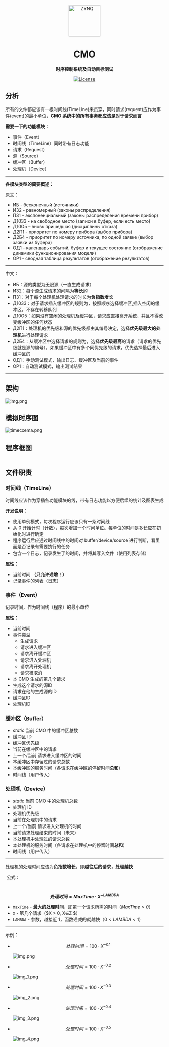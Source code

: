 <p align="center">
 <img width="100px" src="https://github.com/NekoSilverFox/NekoSilverfox/blob/master/icons/silverfox.svg" align="center" alt="ZYNQ" />
 <h1 align="center">CMO</h1>
 <p align="center"><b>时序控制系统及自动目标测试</b></p>
</p>

<div align=center>

[![License](https://img.shields.io/badge/license-Apache%202.0-brightgreen)](LICENSE)

<div align=left>

## 分析
所有的文件都应该有一根时间线(TimeLine)来贯穿，同时请求(request)应作为事件(event)的最小单位，**CMO 系统中的所有事务都应该是对于请求而言**

**需要一下的功能模块：**
 - 事件（Event）
 - 时间线（TimeLine）同时带有日志功能
 - 请求（Request）
 - 源（Source）
 - 缓冲区（Buffer）
 - 处理机（Device）

---

**各模块类型的简要概述：**

原文：
 - ИБ - бесконечный (источники)
 - ИЗ2 - равномерный (законы распределения)
 - ПЗ1 – экспоненциальный (законы распределения времени прибор)
 - Д10З3 - на свободное место (записи в буфер, если есть место)
 - Д10О5 – вновь пришедшая (дисциплины отказа)
 - Д2П1 - приоритет по номеру прибора (выбор прибора)
 - Д2Б4 - приоритет по номеру источника, по одной заявке (выбор заявки из буфера)
 - ОД1 - календарь событий, буфер и текущее состояние (отображение динамики функционирования модели)
 - ОР1 - сводная таблица результатов (отображение результатов)

---

中文：
 - ИБ：源的类型为无限源（一直生成请求）
 - ИЗ2：每个源生成请求的间隔为**等长**的
 - ПЗ1：对于每个处理机处理请求的时长为**负指数增长**
 - Д10З3：对于请求插入缓冲区的规则为，按照顺序选择缓冲区,插入空闲的缓冲区。不存在转移队列
 - Д10О5：如果没有空闲的处理机及缓冲区，请求应直接离开系统，并且不得改变缓冲区的任何状态
 - Д2П1：处理机的优先级和源的优先级都由其编号决定，选择**优先级最大的处理机**进行处理请求
 - Д2Б4：从缓冲区中选择请求的规则为，选择**优先级最高**的请求（请求的优先级就是源的编号），如果缓冲区中有多个同优先级的请求，优先选择最后进入缓冲区的
 - ОД1：手动测试模式，输出日志、缓冲区及当前的事件
 - ОР1：自动测试模式，输出测试结果

---

## 架构
![img.png](doc/pic/img.png)

## 模拟时序图
![timecxema.png](doc/pic/timecxema.png)

## 程序框图

<div class="mxgraph" style="max-width:100%;border:1px solid transparent;" data-mxgraph="{&quot;highlight&quot;:&quot;#0000ff&quot;,&quot;nav&quot;:true,&quot;resize&quot;:true,&quot;toolbar&quot;:&quot;zoom layers lightbox&quot;,&quot;edit&quot;:&quot;_blank&quot;,&quot;xml&quot;:&quot;&lt;mxfile host=\&quot;drawio-plugin\&quot; modified=\&quot;2021-11-25T11:21:40.773Z\&quot; agent=\&quot;5.0 (Windows NT 6.2; Win64; x64) AppleWebKit/537.36 (KHTML, like Gecko) Chrome/89.0.4389.114 Safari/537.36\&quot; etag=\&quot;npuhdiorUIzTzuBijz5K\&quot; version=\&quot;14.7.4\&quot; type=\&quot;embed\&quot;&gt;&lt;diagram id=\&quot;AH1xkY92VXm6v2RYYMqo\&quot; name=\&quot;Page-1\&quot;&gt;&lt;mxGraphModel dx=\&quot;1681\&quot; dy=\&quot;1100\&quot; grid=\&quot;1\&quot; gridSize=\&quot;10\&quot; guides=\&quot;1\&quot; tooltips=\&quot;1\&quot; connect=\&quot;1\&quot; arrows=\&quot;1\&quot; fold=\&quot;1\&quot; page=\&quot;1\&quot; pageScale=\&quot;1\&quot; pageWidth=\&quot;850\&quot; pageHeight=\&quot;1100\&quot; math=\&quot;0\&quot; shadow=\&quot;0\&quot;&gt;&lt;root&gt;&lt;mxCell id=\&quot;0\&quot;/&gt;&lt;mxCell id=\&quot;1\&quot; parent=\&quot;0\&quot;/&gt;&lt;mxCell id=\&quot;57\&quot; value=\&quot;&amp;lt;font style=&amp;quot;font-size: 13px&amp;quot;&amp;gt;&amp;lt;font color=&amp;quot;#cc00cc&amp;quot;&amp;gt;БМС3&amp;lt;br&amp;gt;&amp;lt;br&amp;gt;&amp;lt;br&amp;gt;&amp;lt;br&amp;gt;&amp;lt;/font&amp;gt;&amp;lt;br&amp;gt;&amp;lt;/font&amp;gt;\&quot; style=\&quot;rounded=1;whiteSpace=wrap;html=1;fillColor=none;dashed=1;align=left;strokeColor=#CC00CC;\&quot; parent=\&quot;1\&quot; vertex=\&quot;1\&quot;&gt;&lt;mxGeometry x=\&quot;750\&quot; y=\&quot;276.5\&quot; width=\&quot;130\&quot; height=\&quot;82.5\&quot; as=\&quot;geometry\&quot;/&gt;&lt;/mxCell&gt;&lt;mxCell id=\&quot;56\&quot; value=\&quot;&amp;lt;div&amp;gt;&amp;lt;span style=&amp;quot;font-size: 14px&amp;quot;&amp;gt;&amp;lt;font color=&amp;quot;#cccc00&amp;quot;&amp;gt;&amp;amp;nbsp;БМС2&amp;lt;/font&amp;gt;&amp;lt;/span&amp;gt;&amp;lt;/div&amp;gt;&amp;lt;font&amp;gt;&amp;lt;div&amp;gt;&amp;lt;span style=&amp;quot;font-size: 14px&amp;quot;&amp;gt;&amp;lt;font color=&amp;quot;#cccc00&amp;quot;&amp;gt;&amp;lt;br&amp;gt;&amp;lt;/font&amp;gt;&amp;lt;/span&amp;gt;&amp;lt;/div&amp;gt;&amp;lt;div&amp;gt;&amp;lt;span style=&amp;quot;font-size: 14px&amp;quot;&amp;gt;&amp;lt;font color=&amp;quot;#cccc00&amp;quot;&amp;gt;&amp;lt;br&amp;gt;&amp;lt;/font&amp;gt;&amp;lt;/span&amp;gt;&amp;lt;/div&amp;gt;&amp;lt;div&amp;gt;&amp;lt;font color=&amp;quot;#cccc00&amp;quot;&amp;gt;&amp;lt;br&amp;gt;&amp;lt;/font&amp;gt;&amp;lt;/div&amp;gt;&amp;lt;div&amp;gt;&amp;lt;font color=&amp;quot;#cccc00&amp;quot;&amp;gt;&amp;lt;br&amp;gt;&amp;lt;/font&amp;gt;&amp;lt;/div&amp;gt;&amp;lt;div&amp;gt;&amp;lt;br&amp;gt;&amp;lt;/div&amp;gt;&amp;lt;/font&amp;gt;\&quot; style=\&quot;rounded=1;whiteSpace=wrap;html=1;fillColor=none;dashed=1;align=right;shadow=0;strokeColor=#CCCC00;\&quot; parent=\&quot;1\&quot; vertex=\&quot;1\&quot;&gt;&lt;mxGeometry x=\&quot;602\&quot; y=\&quot;375\&quot; width=\&quot;268\&quot; height=\&quot;350.5\&quot; as=\&quot;geometry\&quot;/&gt;&lt;/mxCell&gt;&lt;mxCell id=\&quot;55\&quot; value=\&quot;&amp;lt;font style=&amp;quot;font-size: 14px&amp;quot;&amp;gt;&amp;lt;font color=&amp;quot;#007fff&amp;quot; style=&amp;quot;font-size: 14px&amp;quot;&amp;gt;&amp;amp;nbsp;БМС1&amp;lt;br&amp;gt;&amp;lt;br&amp;gt;&amp;lt;br&amp;gt;&amp;lt;br&amp;gt;&amp;lt;br&amp;gt;&amp;lt;/font&amp;gt;&amp;lt;br&amp;gt;&amp;lt;/font&amp;gt;\&quot; style=\&quot;rounded=1;whiteSpace=wrap;html=1;fillColor=none;dashed=1;align=left;shadow=0;strokeColor=#007FFF;\&quot; parent=\&quot;1\&quot; vertex=\&quot;1\&quot;&gt;&lt;mxGeometry x=\&quot;30\&quot; y=\&quot;370\&quot; width=\&quot;558\&quot; height=\&quot;487.5\&quot; as=\&quot;geometry\&quot;/&gt;&lt;/mxCell&gt;&lt;mxCell id=\&quot;21\&quot; style=\&quot;edgeStyle=orthogonalEdgeStyle;rounded=0;orthogonalLoop=1;jettySize=auto;html=1;exitX=0.5;exitY=1;exitDx=0;exitDy=0;entryX=0.5;entryY=0;entryDx=0;entryDy=0;\&quot; parent=\&quot;1\&quot; source=\&quot;2\&quot; target=\&quot;4\&quot; edge=\&quot;1\&quot;&gt;&lt;mxGeometry relative=\&quot;1\&quot; as=\&quot;geometry\&quot;/&gt;&lt;/mxCell&gt;&lt;mxCell id=\&quot;2\&quot; value=\&quot;Начало\&quot; style=\&quot;ellipse;whiteSpace=wrap;html=1;\&quot; parent=\&quot;1\&quot; vertex=\&quot;1\&quot;&gt;&lt;mxGeometry x=\&quot;227\&quot; y=\&quot;40\&quot; width=\&quot;110\&quot; height=\&quot;40\&quot; as=\&quot;geometry\&quot;/&gt;&lt;/mxCell&gt;&lt;mxCell id=\&quot;3\&quot; value=\&quot;Конец\&quot; style=\&quot;ellipse;whiteSpace=wrap;html=1;\&quot; parent=\&quot;1\&quot; vertex=\&quot;1\&quot;&gt;&lt;mxGeometry x=\&quot;760\&quot; y=\&quot;300\&quot; width=\&quot;110\&quot; height=\&quot;40\&quot; as=\&quot;geometry\&quot;/&gt;&lt;/mxCell&gt;&lt;mxCell id=\&quot;22\&quot; style=\&quot;edgeStyle=orthogonalEdgeStyle;rounded=0;orthogonalLoop=1;jettySize=auto;html=1;exitX=0.5;exitY=1;exitDx=0;exitDy=0;entryX=0.5;entryY=0;entryDx=0;entryDy=0;\&quot; parent=\&quot;1\&quot; source=\&quot;4\&quot; target=\&quot;6\&quot; edge=\&quot;1\&quot;&gt;&lt;mxGeometry relative=\&quot;1\&quot; as=\&quot;geometry\&quot;/&gt;&lt;/mxCell&gt;&lt;mxCell id=\&quot;4\&quot; value=\&quot;Начальные присвоения\&quot; style=\&quot;rounded=0;whiteSpace=wrap;html=1;\&quot; parent=\&quot;1\&quot; vertex=\&quot;1\&quot;&gt;&lt;mxGeometry x=\&quot;222\&quot; y=\&quot;100\&quot; width=\&quot;120\&quot; height=\&quot;40\&quot; as=\&quot;geometry\&quot;/&gt;&lt;/mxCell&gt;&lt;mxCell id=\&quot;25\&quot; style=\&quot;edgeStyle=orthogonalEdgeStyle;rounded=0;orthogonalLoop=1;jettySize=auto;html=1;\&quot; parent=\&quot;1\&quot; source=\&quot;5\&quot; target=\&quot;7\&quot; edge=\&quot;1\&quot;&gt;&lt;mxGeometry relative=\&quot;1\&quot; as=\&quot;geometry\&quot;/&gt;&lt;/mxCell&gt;&lt;mxCell id=\&quot;37\&quot; style=\&quot;edgeStyle=orthogonalEdgeStyle;rounded=0;orthogonalLoop=1;jettySize=auto;html=1;exitX=1;exitY=0.5;exitDx=0;exitDy=0;entryX=0;entryY=0.5;entryDx=0;entryDy=0;\&quot; parent=\&quot;1\&quot; source=\&quot;5\&quot; target=\&quot;35\&quot; edge=\&quot;1\&quot;&gt;&lt;mxGeometry relative=\&quot;1\&quot; as=\&quot;geometry\&quot;/&gt;&lt;/mxCell&gt;&lt;mxCell id=\&quot;5\&quot; value=\&quot;ОС&amp;lt;br&amp;gt;поступление&amp;lt;br&amp;gt;заявки\&quot; style=\&quot;rhombus;whiteSpace=wrap;html=1;\&quot; parent=\&quot;1\&quot; vertex=\&quot;1\&quot;&gt;&lt;mxGeometry x=\&quot;222\&quot; y=\&quot;280\&quot; width=\&quot;120\&quot; height=\&quot;80\&quot; as=\&quot;geometry\&quot;/&gt;&lt;/mxCell&gt;&lt;mxCell id=\&quot;24\&quot; style=\&quot;edgeStyle=orthogonalEdgeStyle;rounded=0;orthogonalLoop=1;jettySize=auto;html=1;exitX=0.5;exitY=1;exitDx=0;exitDy=0;entryX=0.5;entryY=0;entryDx=0;entryDy=0;\&quot; parent=\&quot;1\&quot; source=\&quot;6\&quot; target=\&quot;5\&quot; edge=\&quot;1\&quot;&gt;&lt;mxGeometry relative=\&quot;1\&quot; as=\&quot;geometry\&quot;/&gt;&lt;/mxCell&gt;&lt;mxCell id=\&quot;6\&quot; value=\&quot;Выбирается ОС с приоритетом 0 и минимальным Тос\&quot; style=\&quot;rounded=0;whiteSpace=wrap;html=1;\&quot; parent=\&quot;1\&quot; vertex=\&quot;1\&quot;&gt;&lt;mxGeometry x=\&quot;222\&quot; y=\&quot;180\&quot; width=\&quot;120\&quot; height=\&quot;60\&quot; as=\&quot;geometry\&quot;/&gt;&lt;/mxCell&gt;&lt;mxCell id=\&quot;26\&quot; style=\&quot;edgeStyle=orthogonalEdgeStyle;rounded=0;orthogonalLoop=1;jettySize=auto;html=1;exitX=0.5;exitY=1;exitDx=0;exitDy=0;entryX=0.5;entryY=0;entryDx=0;entryDy=0;\&quot; parent=\&quot;1\&quot; source=\&quot;7\&quot; target=\&quot;9\&quot; edge=\&quot;1\&quot;&gt;&lt;mxGeometry relative=\&quot;1\&quot; as=\&quot;geometry\&quot;/&gt;&lt;/mxCell&gt;&lt;mxCell id=\&quot;7\&quot; value=\&quot;Генерация следующей заявки\&quot; style=\&quot;rounded=0;whiteSpace=wrap;html=1;\&quot; parent=\&quot;1\&quot; vertex=\&quot;1\&quot;&gt;&lt;mxGeometry x=\&quot;67\&quot; y=\&quot;373\&quot; width=\&quot;120\&quot; height=\&quot;60\&quot; as=\&quot;geometry\&quot;/&gt;&lt;/mxCell&gt;&lt;mxCell id=\&quot;27\&quot; style=\&quot;edgeStyle=orthogonalEdgeStyle;rounded=0;orthogonalLoop=1;jettySize=auto;html=1;exitX=0.5;exitY=1;exitDx=0;exitDy=0;\&quot; parent=\&quot;1\&quot; source=\&quot;9\&quot; target=\&quot;11\&quot; edge=\&quot;1\&quot;&gt;&lt;mxGeometry relative=\&quot;1\&quot; as=\&quot;geometry\&quot;/&gt;&lt;/mxCell&gt;&lt;mxCell id=\&quot;32\&quot; style=\&quot;edgeStyle=orthogonalEdgeStyle;rounded=0;orthogonalLoop=1;jettySize=auto;html=1;exitX=1;exitY=0.5;exitDx=0;exitDy=0;entryX=0;entryY=0.5;entryDx=0;entryDy=0;\&quot; parent=\&quot;1\&quot; source=\&quot;9\&quot; target=\&quot;17\&quot; edge=\&quot;1\&quot;&gt;&lt;mxGeometry relative=\&quot;1\&quot; as=\&quot;geometry\&quot;/&gt;&lt;/mxCell&gt;&lt;mxCell id=\&quot;9\&quot; value=\&quot;Есть&amp;lt;br&amp;gt;свободный&amp;lt;br&amp;gt;прибор\&quot; style=\&quot;rhombus;whiteSpace=wrap;html=1;\&quot; parent=\&quot;1\&quot; vertex=\&quot;1\&quot;&gt;&lt;mxGeometry x=\&quot;67\&quot; y=\&quot;463\&quot; width=\&quot;120\&quot; height=\&quot;80\&quot; as=\&quot;geometry\&quot;/&gt;&lt;/mxCell&gt;&lt;mxCell id=\&quot;28\&quot; style=\&quot;edgeStyle=orthogonalEdgeStyle;rounded=0;orthogonalLoop=1;jettySize=auto;html=1;exitX=0.5;exitY=1;exitDx=0;exitDy=0;entryX=0.5;entryY=0;entryDx=0;entryDy=0;\&quot; parent=\&quot;1\&quot; source=\&quot;11\&quot; target=\&quot;12\&quot; edge=\&quot;1\&quot;&gt;&lt;mxGeometry relative=\&quot;1\&quot; as=\&quot;geometry\&quot;/&gt;&lt;/mxCell&gt;&lt;mxCell id=\&quot;29\&quot; style=\&quot;edgeStyle=orthogonalEdgeStyle;rounded=0;orthogonalLoop=1;jettySize=auto;html=1;exitX=1;exitY=0.5;exitDx=0;exitDy=0;\&quot; parent=\&quot;1\&quot; source=\&quot;11\&quot; target=\&quot;13\&quot; edge=\&quot;1\&quot;&gt;&lt;mxGeometry relative=\&quot;1\&quot; as=\&quot;geometry\&quot;/&gt;&lt;/mxCell&gt;&lt;mxCell id=\&quot;11\&quot; value=\&quot;Свободный&amp;lt;br&amp;gt;прибор = 1\&quot; style=\&quot;rhombus;whiteSpace=wrap;html=1;\&quot; parent=\&quot;1\&quot; vertex=\&quot;1\&quot;&gt;&lt;mxGeometry x=\&quot;67\&quot; y=\&quot;563\&quot; width=\&quot;120\&quot; height=\&quot;80\&quot; as=\&quot;geometry\&quot;/&gt;&lt;/mxCell&gt;&lt;mxCell id=\&quot;30\&quot; style=\&quot;edgeStyle=orthogonalEdgeStyle;rounded=0;orthogonalLoop=1;jettySize=auto;html=1;exitX=0.5;exitY=1;exitDx=0;exitDy=0;\&quot; parent=\&quot;1\&quot; source=\&quot;12\&quot; target=\&quot;15\&quot; edge=\&quot;1\&quot;&gt;&lt;mxGeometry relative=\&quot;1\&quot; as=\&quot;geometry\&quot;/&gt;&lt;/mxCell&gt;&lt;mxCell id=\&quot;12\&quot; value=\&quot;Выберить прибор с наивысшим приоритетом\&quot; style=\&quot;rounded=0;whiteSpace=wrap;html=1;\&quot; parent=\&quot;1\&quot; vertex=\&quot;1\&quot;&gt;&lt;mxGeometry x=\&quot;67\&quot; y=\&quot;673\&quot; width=\&quot;120\&quot; height=\&quot;60\&quot; as=\&quot;geometry\&quot;/&gt;&lt;/mxCell&gt;&lt;mxCell id=\&quot;31\&quot; style=\&quot;edgeStyle=orthogonalEdgeStyle;rounded=0;orthogonalLoop=1;jettySize=auto;html=1;entryX=0.5;entryY=0;entryDx=0;entryDy=0;\&quot; parent=\&quot;1\&quot; source=\&quot;13\&quot; target=\&quot;15\&quot; edge=\&quot;1\&quot;&gt;&lt;mxGeometry relative=\&quot;1\&quot; as=\&quot;geometry\&quot;/&gt;&lt;/mxCell&gt;&lt;mxCell id=\&quot;13\&quot; value=\&quot;Выберить&amp;lt;br&amp;gt;единственный прибор\&quot; style=\&quot;rounded=0;whiteSpace=wrap;html=1;\&quot; parent=\&quot;1\&quot; vertex=\&quot;1\&quot;&gt;&lt;mxGeometry x=\&quot;208\&quot; y=\&quot;673\&quot; width=\&quot;120\&quot; height=\&quot;60\&quot; as=\&quot;geometry\&quot;/&gt;&lt;/mxCell&gt;&lt;mxCell id=\&quot;45\&quot; style=\&quot;edgeStyle=orthogonalEdgeStyle;rounded=0;orthogonalLoop=1;jettySize=auto;html=1;exitX=0.5;exitY=1;exitDx=0;exitDy=0;\&quot; parent=\&quot;1\&quot; source=\&quot;15\&quot; edge=\&quot;1\&quot;&gt;&lt;mxGeometry relative=\&quot;1\&quot; as=\&quot;geometry\&quot;&gt;&lt;mxPoint x=\&quot;197\&quot; y=\&quot;960\&quot; as=\&quot;targetPoint\&quot;/&gt;&lt;/mxGeometry&gt;&lt;/mxCell&gt;&lt;mxCell id=\&quot;15\&quot; value=\&quot;Заявка помещается на прибор\&quot; style=\&quot;rounded=0;whiteSpace=wrap;html=1;\&quot; parent=\&quot;1\&quot; vertex=\&quot;1\&quot;&gt;&lt;mxGeometry x=\&quot;137\&quot; y=\&quot;783\&quot; width=\&quot;120\&quot; height=\&quot;60\&quot; as=\&quot;geometry\&quot;/&gt;&lt;/mxCell&gt;&lt;mxCell id=\&quot;47\&quot; style=\&quot;edgeStyle=orthogonalEdgeStyle;rounded=0;orthogonalLoop=1;jettySize=auto;html=1;exitX=0.5;exitY=1;exitDx=0;exitDy=0;\&quot; parent=\&quot;1\&quot; source=\&quot;16\&quot; edge=\&quot;1\&quot;&gt;&lt;mxGeometry relative=\&quot;1\&quot; as=\&quot;geometry\&quot;&gt;&lt;mxPoint x=\&quot;361\&quot; y=\&quot;960\&quot; as=\&quot;targetPoint\&quot;/&gt;&lt;/mxGeometry&gt;&lt;/mxCell&gt;&lt;mxCell id=\&quot;16\&quot; value=\&quot;Отказ&amp;amp;nbsp;текущии заявки\&quot; style=\&quot;rounded=0;whiteSpace=wrap;html=1;\&quot; parent=\&quot;1\&quot; vertex=\&quot;1\&quot;&gt;&lt;mxGeometry x=\&quot;301\&quot; y=\&quot;573\&quot; width=\&quot;120\&quot; height=\&quot;60\&quot; as=\&quot;geometry\&quot;/&gt;&lt;/mxCell&gt;&lt;mxCell id=\&quot;33\&quot; style=\&quot;edgeStyle=orthogonalEdgeStyle;rounded=0;orthogonalLoop=1;jettySize=auto;html=1;exitX=0.5;exitY=1;exitDx=0;exitDy=0;entryX=0.5;entryY=0;entryDx=0;entryDy=0;\&quot; parent=\&quot;1\&quot; source=\&quot;17\&quot; target=\&quot;16\&quot; edge=\&quot;1\&quot;&gt;&lt;mxGeometry relative=\&quot;1\&quot; as=\&quot;geometry\&quot;/&gt;&lt;/mxCell&gt;&lt;mxCell id=\&quot;34\&quot; style=\&quot;edgeStyle=orthogonalEdgeStyle;rounded=0;orthogonalLoop=1;jettySize=auto;html=1;exitX=1;exitY=0.5;exitDx=0;exitDy=0;\&quot; parent=\&quot;1\&quot; source=\&quot;17\&quot; target=\&quot;18\&quot; edge=\&quot;1\&quot;&gt;&lt;mxGeometry relative=\&quot;1\&quot; as=\&quot;geometry\&quot;/&gt;&lt;/mxCell&gt;&lt;mxCell id=\&quot;17\&quot; value=\&quot;Буфер полон\&quot; style=\&quot;rhombus;whiteSpace=wrap;html=1;\&quot; parent=\&quot;1\&quot; vertex=\&quot;1\&quot;&gt;&lt;mxGeometry x=\&quot;301\&quot; y=\&quot;463\&quot; width=\&quot;120\&quot; height=\&quot;80\&quot; as=\&quot;geometry\&quot;/&gt;&lt;/mxCell&gt;&lt;mxCell id=\&quot;48\&quot; style=\&quot;edgeStyle=orthogonalEdgeStyle;rounded=0;orthogonalLoop=1;jettySize=auto;html=1;exitX=0.5;exitY=1;exitDx=0;exitDy=0;\&quot; parent=\&quot;1\&quot; source=\&quot;18\&quot; edge=\&quot;1\&quot;&gt;&lt;mxGeometry relative=\&quot;1\&quot; as=\&quot;geometry\&quot;&gt;&lt;mxPoint x=\&quot;521\&quot; y=\&quot;960\&quot; as=\&quot;targetPoint\&quot;/&gt;&lt;/mxGeometry&gt;&lt;/mxCell&gt;&lt;mxCell id=\&quot;18\&quot; value=\&quot;Помещение заявки в буфер\&quot; style=\&quot;rounded=0;whiteSpace=wrap;html=1;\&quot; parent=\&quot;1\&quot; vertex=\&quot;1\&quot;&gt;&lt;mxGeometry x=\&quot;461\&quot; y=\&quot;573\&quot; width=\&quot;120\&quot; height=\&quot;60\&quot; as=\&quot;geometry\&quot;/&gt;&lt;/mxCell&gt;&lt;mxCell id=\&quot;38\&quot; style=\&quot;edgeStyle=orthogonalEdgeStyle;rounded=0;orthogonalLoop=1;jettySize=auto;html=1;entryX=0.5;entryY=0;entryDx=0;entryDy=0;\&quot; parent=\&quot;1\&quot; source=\&quot;35\&quot; target=\&quot;36\&quot; edge=\&quot;1\&quot;&gt;&lt;mxGeometry relative=\&quot;1\&quot; as=\&quot;geometry\&quot;/&gt;&lt;/mxCell&gt;&lt;mxCell id=\&quot;39\&quot; style=\&quot;edgeStyle=orthogonalEdgeStyle;rounded=0;orthogonalLoop=1;jettySize=auto;html=1;exitX=1;exitY=0.5;exitDx=0;exitDy=0;entryX=0;entryY=0.5;entryDx=0;entryDy=0;\&quot; parent=\&quot;1\&quot; source=\&quot;35\&quot; target=\&quot;3\&quot; edge=\&quot;1\&quot;&gt;&lt;mxGeometry relative=\&quot;1\&quot; as=\&quot;geometry\&quot;/&gt;&lt;/mxCell&gt;&lt;mxCell id=\&quot;35\&quot; value=\&quot;ОС&amp;lt;br&amp;gt;освобождение&amp;lt;br&amp;gt;прибора\&quot; style=\&quot;rhombus;whiteSpace=wrap;html=1;\&quot; parent=\&quot;1\&quot; vertex=\&quot;1\&quot;&gt;&lt;mxGeometry x=\&quot;610\&quot; y=\&quot;280\&quot; width=\&quot;120\&quot; height=\&quot;80\&quot; as=\&quot;geometry\&quot;/&gt;&lt;/mxCell&gt;&lt;mxCell id=\&quot;41\&quot; style=\&quot;edgeStyle=orthogonalEdgeStyle;rounded=0;orthogonalLoop=1;jettySize=auto;html=1;exitX=0.5;exitY=1;exitDx=0;exitDy=0;\&quot; parent=\&quot;1\&quot; source=\&quot;36\&quot; target=\&quot;40\&quot; edge=\&quot;1\&quot;&gt;&lt;mxGeometry relative=\&quot;1\&quot; as=\&quot;geometry\&quot;/&gt;&lt;/mxCell&gt;&lt;mxCell id=\&quot;50\&quot; style=\&quot;edgeStyle=orthogonalEdgeStyle;rounded=0;orthogonalLoop=1;jettySize=auto;html=1;entryX=0.5;entryY=0;entryDx=0;entryDy=0;\&quot; parent=\&quot;1\&quot; source=\&quot;36\&quot; target=\&quot;42\&quot; edge=\&quot;1\&quot;&gt;&lt;mxGeometry relative=\&quot;1\&quot; as=\&quot;geometry\&quot;&gt;&lt;Array as=\&quot;points\&quot;&gt;&lt;mxPoint x=\&quot;775\&quot; y=\&quot;423\&quot;/&gt;&lt;/Array&gt;&lt;/mxGeometry&gt;&lt;/mxCell&gt;&lt;mxCell id=\&quot;36\&quot; value=\&quot;Буфер пуст\&quot; style=\&quot;rhombus;whiteSpace=wrap;html=1;\&quot; parent=\&quot;1\&quot; vertex=\&quot;1\&quot;&gt;&lt;mxGeometry x=\&quot;610\&quot; y=\&quot;383\&quot; width=\&quot;120\&quot; height=\&quot;80\&quot; as=\&quot;geometry\&quot;/&gt;&lt;/mxCell&gt;&lt;mxCell id=\&quot;49\&quot; style=\&quot;edgeStyle=orthogonalEdgeStyle;rounded=0;orthogonalLoop=1;jettySize=auto;html=1;\&quot; parent=\&quot;1\&quot; source=\&quot;40\&quot; edge=\&quot;1\&quot;&gt;&lt;mxGeometry relative=\&quot;1\&quot; as=\&quot;geometry\&quot;&gt;&lt;mxPoint x=\&quot;670\&quot; y=\&quot;960\&quot; as=\&quot;targetPoint\&quot;/&gt;&lt;/mxGeometry&gt;&lt;/mxCell&gt;&lt;mxCell id=\&quot;40\&quot; value=\&quot;Прибор в простой.&amp;lt;br&amp;gt;Признак = 1\&quot; style=\&quot;rounded=0;whiteSpace=wrap;html=1;\&quot; parent=\&quot;1\&quot; vertex=\&quot;1\&quot;&gt;&lt;mxGeometry x=\&quot;610\&quot; y=\&quot;483\&quot; width=\&quot;120\&quot; height=\&quot;60\&quot; as=\&quot;geometry\&quot;/&gt;&lt;/mxCell&gt;&lt;mxCell id=\&quot;44\&quot; style=\&quot;edgeStyle=orthogonalEdgeStyle;rounded=0;orthogonalLoop=1;jettySize=auto;html=1;exitX=0.5;exitY=1;exitDx=0;exitDy=0;\&quot; parent=\&quot;1\&quot; source=\&quot;42\&quot; edge=\&quot;1\&quot;&gt;&lt;mxGeometry relative=\&quot;1\&quot; as=\&quot;geometry\&quot;&gt;&lt;mxPoint x=\&quot;280\&quot; y=\&quot;160\&quot; as=\&quot;targetPoint\&quot;/&gt;&lt;Array as=\&quot;points\&quot;&gt;&lt;mxPoint x=\&quot;775\&quot; y=\&quot;960\&quot;/&gt;&lt;mxPoint x=\&quot;20\&quot; y=\&quot;960\&quot;/&gt;&lt;mxPoint x=\&quot;20\&quot; y=\&quot;160\&quot;/&gt;&lt;/Array&gt;&lt;/mxGeometry&gt;&lt;/mxCell&gt;&lt;mxCell id=\&quot;42\&quot; value=\&quot;&amp;lt;font style=&amp;quot;font-size: 12px&amp;quot;&amp;gt;На прибор ставится&amp;lt;br&amp;gt;заявка, которая с наивысшим приоритетом. Если приоритет одинаковый&amp;amp;nbsp;выбрать последнюю поступившую&amp;lt;/font&amp;gt;\&quot; style=\&quot;rounded=0;whiteSpace=wrap;html=1;\&quot; parent=\&quot;1\&quot; vertex=\&quot;1\&quot;&gt;&lt;mxGeometry x=\&quot;690\&quot; y=\&quot;590\&quot; width=\&quot;170\&quot; height=\&quot;103\&quot; as=\&quot;geometry\&quot;/&gt;&lt;/mxCell&gt;&lt;mxCell id=\&quot;53\&quot; value=\&quot;&amp;lt;font style=&amp;quot;font-size: 10px&amp;quot;&amp;gt;&amp;lt;font color=&amp;quot;#ff3333&amp;quot;&amp;gt;БООС&amp;lt;/font&amp;gt;&amp;lt;br&amp;gt;&amp;lt;br&amp;gt;&amp;lt;br&amp;gt;&amp;lt;br&amp;gt;&amp;lt;br&amp;gt;&amp;lt;/font&amp;gt;\&quot; style=\&quot;rounded=1;whiteSpace=wrap;html=1;fillColor=none;strokeColor=#FF3333;dashed=1;align=left;\&quot; parent=\&quot;1\&quot; vertex=\&quot;1\&quot;&gt;&lt;mxGeometry x=\&quot;187\&quot; y=\&quot;168.75\&quot; width=\&quot;190\&quot; height=\&quot;82.5\&quot; as=\&quot;geometry\&quot;/&gt;&lt;/mxCell&gt;&lt;mxCell id=\&quot;54\&quot; value=\&quot;&amp;lt;font style=&amp;quot;font-size: 12px&amp;quot;&amp;gt;&amp;lt;font color=&amp;quot;#00ff00&amp;quot; style=&amp;quot;font-size: 12px&amp;quot;&amp;gt;БАС&amp;lt;br&amp;gt;&amp;lt;br&amp;gt;&amp;lt;br&amp;gt;&amp;lt;br&amp;gt;&amp;lt;br&amp;gt;&amp;lt;/font&amp;gt;&amp;lt;br&amp;gt;&amp;lt;/font&amp;gt;\&quot; style=\&quot;rounded=1;whiteSpace=wrap;html=1;fillColor=none;dashed=1;align=left;strokeColor=#00FF00;\&quot; parent=\&quot;1\&quot; vertex=\&quot;1\&quot;&gt;&lt;mxGeometry x=\&quot;200\&quot; y=\&quot;276.5\&quot; width=\&quot;540\&quot; height=\&quot;88.5\&quot; as=\&quot;geometry\&quot;/&gt;&lt;/mxCell&gt;&lt;/root&gt;&lt;/mxGraphModel&gt;&lt;/diagram&gt;&lt;/mxfile&gt;&quot;}"></div>
<script type="text/javascript" src="https://viewer.diagrams.net/js/viewer-static.min.js"></script>

## 文件职责

### 时间线（TimeLine）
时间线应该作为穿插各功能模块的线，带有日志功能以方便后续的统计及图表生成

**开发说明：**
 - 使用单例模式，每次程序运行应该只有一条时间线
 - 从 0 开始计时（计数），每次增加一个时间单位。每单位的时间是多长应在初始化时进行确定
 - 程序运行后应通过时间线中的时间对 buffer/device/source 进行判断，看里面是否记录有需要执行的任务
 - 包含一个日志，记录发生了的时间，并将其写入文件（使用列表存储）

**属性：**
 - 当前时间 **（只允许递增！）**
 - 记录事件的列表（日志）

### 事件（Event）
记录时间，作为时间线（程序）的最小单位

**属性：**
 - 当前时间
 - 事件类型
   - 生成请求
   - 请求进入缓冲区
   - 请求离开缓冲区
   - 请求进入处理机
   - 请求离开处理机
   - 请求被取消
 - 本 CMO 生成的第几个请求
 - 生成这个请求的源ID
 - 请求在他的生成源的ID
 - 缓冲区ID
 - 处理机ID

### 缓冲区（Buffer）
 - _static_ 当前 CMO 中的缓冲区总数
 - 缓冲区 ID
 - 缓冲区优先级
 - 当前在缓冲区中的请求
 - 上一个/当前 请求进入缓冲区的时间
 - 本缓冲区中存留过的请求总数
 - 本缓冲区的服务时间（各请求在缓冲区的停留时间**总和**）
 - 时间线（用户传入）

### 处理机（Device）
 - _static_ 当前 CMO 中的处理机总数
 - 处理机 ID
 - 处理机优先级
 - 当前在处理机中的请求
 - 上一个/当前 请求进入处理机的时间
 - 当前请求处理结束的时间（未来）
 - 本处理机中处理过的请求总数
 - 本处理机的服务时间（各请求在处理机中的停留时间**总和**）
 - 时间线（用户传入）

---


   处理机的处理时间应该为**负指数增长**，即**越往后的请求，处理越快**

​	公式：

​	**$$ 处理时间 = MaxTime \cdot X^{-LAMBDA} $$**

- `MaxTime` - **最大的处理时间**，即第一个请求所需的时间（*$MaxTime > 0$*）
- `X` - 第几个请求（$X > 0, X∈Z $）
- `LAMBDA` - 参数，越接近 1，函数递减的就越快（$0 < LAMBDA < 1$）

---

示例：

+ $$ 处理时间 = 100 \cdot X^{-0.1} $$

  ![img.png](doc/pic/img_0.jpg)

+ $$ 处理时间 = 100 \cdot X^{-0.2} $$

  ![img_1.png](doc/pic/img_1.png)

+ $$ 处理时间 = 100 \cdot X^{-0.3} $$

  ![img_2.png](doc/pic/img_2.png)

+ $$ 处理时间 = 100 \cdot X^{-0.4} $$

  ![img_3.png](doc/pic/img_3.png)

+ $$ 处理时间 = 100 \cdot X^{-0.5} $$

  ![img_4.png](doc/pic/img_4.png)